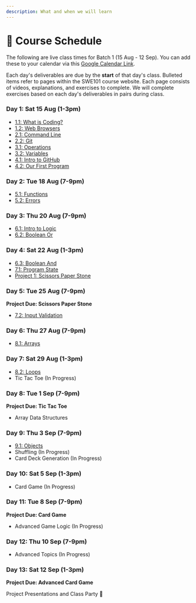 ```yaml
---
description: What and when we will learn
---
```


# 📆 Course Schedule

The following are live class times for Batch 1 \(15 Aug - 12 Sep\). You can add these to your calendar via this [Google Calendar Link](https://calendar.google.com/calendar/ical/c_gk08cvi7junnsufojhgb9cse0g%40group.calendar.google.com/private-0ad96a6295ce32db230e9bf3a742c33b/basic.ics).

Each day's deliverables are due by the **start** of that day's class. Bulleted items refer to pages within the SWE101 course website. Each page consists of videos, explanations, and exercises to complete. We will complete exercises based on each day's deliverables in pairs during class.

### Day 1: Sat 15 Aug \(1-3pm\)

* [1.1: What is Coding?](../1-introduction/1-1-what-is-coding.md)
* [1.2: Web Browsers](../1-introduction/1-2-web-browsers.md)
* [2.1: Command Line](../2-organising-and-managing-code-files/2-1-command-line.md)
* [2.2: Git](../2-organising-and-managing-code-files/2-2-git.md)
* [3.1: Operations](../3-basic-data-manipulation/3-1-operations.md)
* [3.2: Variables](../3-basic-data-manipulation/3-2-variables.md)
* [4.1: Intro to GitHub](../4-getting-started-with-code/4-1-intro-to-github.md)
* [4.2: Our First Program](../4-getting-started-with-code/4-2-our-first-program.md)

### Day 2: Tue 18 Aug \(7-9pm\)

* [5.1: Functions](../5-structuring-and-debugging-code/5-1-functions.md)
* [5.2: Errors](../5-structuring-and-debugging-code/5-2-errors.md)

### **Day 3: Thu 20 Aug \(7-9pm\)**

* [6.1: Intro to Logic](../6-conditional-logic/6-1-intro-to-logic.md)
* [6.2: Boolean Or](../6-conditional-logic/6-2-pseudo-code-boolean-or.md)

### Day 4: Sat 22 Aug \(1-3pm\)

* [6.3: Boolean And](../6-conditional-logic/6-3-boolean-and-and-not.md)
* [7.1: Program State](../7-managing-state-and-input-validation/7-1-program-state.md)
* [Project 1: Scissors Paper Stone](../projects/project-1-scissors-paper-stone.md)

### Day 5: Tue 25 Aug \(7-9pm\)

**Project Due: Scissors Paper Stone**

* [7.2: Input Validation](../7-managing-state-and-input-validation/7-2-input-validation.md)

### Day 6: Thu 27 Aug \(7-9pm\)

* [8.1: Arrays](../8-arrays-and-iteration/8-1-arrays.md)

### **Day 7: Sat 29 Aug \(1-3pm\)**

* [8.2: Loops](../8-arrays-and-iteration/8-2-loops.md)
* Tic Tac Toe \(In Progress\)

### Day 8: Tue 1 Sep \(7-9pm\)

**Project Due: Tic Tac Toe**

* Array Data Structures

### Day 9: Thu 3 Sep \(7-9pm\)

* [9.1: Objects](../9-javascript-objects/9-1-objects.md)
* Shuffling \(In Progress\)
* Card Deck Generation \(In Progress\)

### Day 10: Sat 5 Sep \(1-3pm\)

* Card Game \(In Progress\)

### Day 11: Tue 8 Sep \(7-9pm\)

**Project Due: Card Game**

* Advanced Game Logic \(In Progress\)

### Day 12: Thu 10 Sep \(7-9pm\)

* Advanced Topics \(In Progress\)

### Day 13: Sat 12 Sep \(1-3pm\)

**Project Due: Advanced Card Game**

Project Presentations and Class Party 🥳

